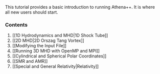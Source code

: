 This tutorial provides a basic introduction to running Athena++.  It is where all new users should start.

### Contents

1. [[1D Hydrodynamics and MHD|1D Shock Tube]]
2. [[2D MHD|2D Orszag Tang Vortex]]
3. [[Modifying the Input File]]
4. [[Running 3D MHD with OpenMP and MPI]]
5. [[Cylindrical and Spherical Polar Coordinates]]
6. [[SMR and AMR]]
7. [[Special and General Relativity|Relativity]]
